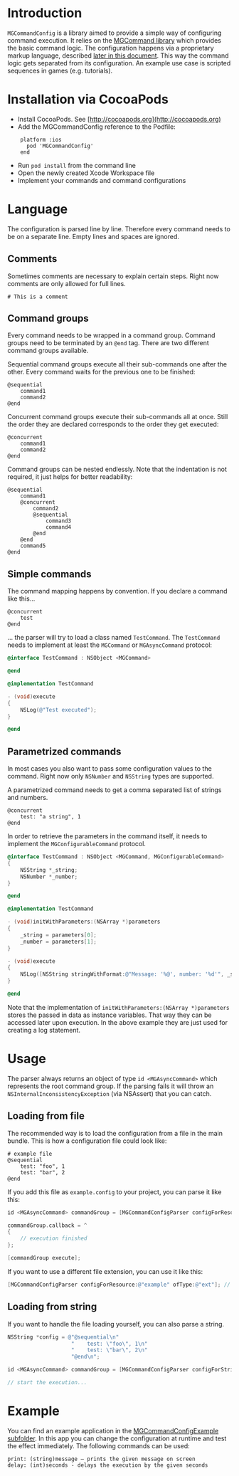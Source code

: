 Introduction
===

`MGCommandConfig` is a library aimed to provide a simple way of configuring command execution. It relies on the [MGCommand library](https://github.com/MattesGroeger/MGCommand) which provides the basic command logic. The configuration happens via a proprietary markup language, described [later in this document](https://github.com/MattesGroeger/MGCommandConfig/edit/master/Readme.md#language). This way the command logic gets separated from its configuration. An example use case is scripted sequences in games (e.g. tutorials).

Installation via CocoaPods
===

- Install CocoaPods. See [http://cocoapods.org](http://cocoapods.org)
- Add the MGCommandConfig reference to the Podfile:
```
    platform :ios
      pod 'MGCommandConfig'
    end
```

- Run `pod install` from the command line
- Open the newly created Xcode Workspace file
- Implement your commands and command configurations

Language
===

The configuration is parsed line by line. Therefore every command needs to be on a separate line. Empty lines and spaces are ignored.

Comments
---

Sometimes comments are necessary to explain certain steps. Right now comments are only allowed for full lines.

    # This is a comment

Command groups
---

Every command needs to be wrapped in a command group. Command groups need to be terminated by an `@end` tag. There are two different command groups available.

Sequential command groups execute all their sub-commands one after the other. Every command waits for the previous one to be finished:

    @sequential
        command1
        command2
    @end

Concurrent command groups execute their sub-commands all at once. Still the order they are declared corresponds to the order they get executed:

    @concurrent
        command1
        command2
    @end

Command groups can be nested endlessly. Note that the indentation is not required, it just helps for better readability:

    @sequential
        command1
        @concurrent
            command2
            @sequential
                command3
                command4
            @end
        @end
        command5
    @end

Simple commands
---

The command mapping happens by convention. If you declare a command like this...

    @concurrent
        test
    @end

... the parser will try to load a class named `TestCommand`. The `TestCommand` needs to implement at least the `MGCommand` or `MGAsyncCommand` protocol:

```objective-c
@interface TestCommand : NSObject <MGCommand>

@end
```

```objective-c
@implementation TestCommand

- (void)execute
{
	NSLog(@"Test executed");
}

@end
```

Parametrized commands
---

In most cases you also want to pass some configuration values to the command. Right now only `NSNumber` and `NSString` types are supported.

A parametrized command needs to get a comma separated list of strings and numbers.

    @concurrent
        test: "a string", 1
    @end

In order to retrieve the parameters in the command itself, it needs to implement the `MGConfigurableCommand` protocol.

```objective-c
@interface TestCommand : NSObject <MGCommand, MGConfigurableCommand>
{
    NSString *_string;
    NSNumber *_number;
}

@end
```

```objective-c
@implementation TestCommand

- (void)initWithParameters:(NSArray *)parameters
{
    _string = parameters[0];
    _number = parameters[1];
}

- (void)execute
{
    NSLog([NSString stringWithFormat:@"Message: '%@', number: '%d'", _string, [_number integerValue]);
}

@end
```

Note that the implementation of `initWithParameters:(NSArray *)parameters` stores the passed in data as instance variables. That way they can be accessed later upon execution. In the above example they are just used for creating a log statement.

Usage
===

The parser always returns an object of type `id <MGAsyncCommand>` which represents the root command group. If the parsing fails it will throw an `NSInternalInconsistencyException` (via NSAssert) that you can catch.

Loading from file
---

The recommended way is to load the configuration from a file in the main bundle. This is how a configuration file could look like:

    # example file
    @sequential
        test: "foo", 1
        test: "bar", 2
    @end

If you add this file as `example.config` to your project, you can parse it like this:

```objective-c
id <MGAsyncCommand> commandGroup = [MGCommandConfigParser configForResource:@"example"];

commandGroup.callback = ^
{
    // execution finished
};

[commandGroup execute];
```

If you want to use a different file extension, you can use it like this:

```objective-c
[MGCommandConfigParser configForResource:@"example" ofType:@"ext"]; // will load example.ext
```

Loading from string
---

If you want to handle the file loading yourself, you can also parse a string.

```objective-c
NSString *config = @"@sequential\n"
                    "    test: \"foo\", 1\n"
                    "    test: \"bar\", 2\n"
                    "@end\n";

id <MGAsyncCommand> commandGroup = [MGCommandConfigParser configForString:config];

// start the execution...
```

Example
===

You can find an example application in the [MGCommandConfigExample subfolder](https://github.com/MattesGroeger/MGCommandConfig/tree/master/MGCommandConfigExample). In this app you can change the configuration at runtime and test the effect immediately. The following commands can be used:

    print: (string)message – prints the given message on screen
    delay: (int)seconds - delays the execution by the given seconds

